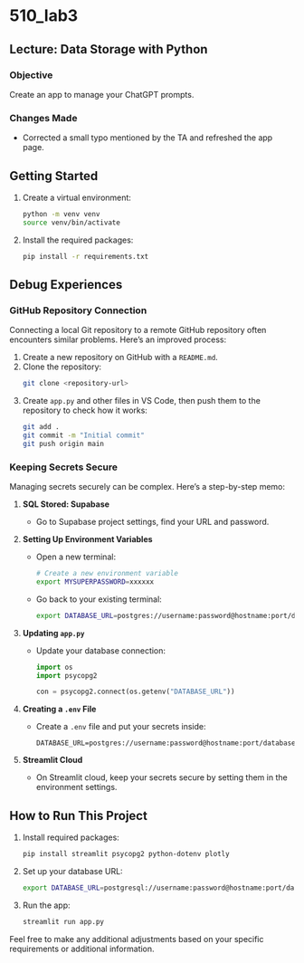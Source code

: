 # 510_lab3

## Lecture: Data Storage with Python

### Objective

Create an app to manage your ChatGPT prompts.

### Changes Made

- Corrected a small typo mentioned by the TA and refreshed the app page.

## Getting Started

1. Create a virtual environment:

   ```bash
   python -m venv venv
   source venv/bin/activate
   ```

2. Install the required packages:
   ```bash
   pip install -r requirements.txt
   ```

## Debug Experiences

### GitHub Repository Connection

Connecting a local Git repository to a remote GitHub repository often encounters similar problems. Here’s an improved process:

1. Create a new repository on GitHub with a `README.md`.
2. Clone the repository:
   ```bash
   git clone <repository-url>
   ```
3. Create `app.py` and other files in VS Code, then push them to the repository to check how it works:
   ```bash
   git add .
   git commit -m "Initial commit"
   git push origin main
   ```

### Keeping Secrets Secure

Managing secrets securely can be complex. Here’s a step-by-step memo:

1. **SQL Stored: Supabase**
   - Go to Supabase project settings, find your URL and password.
2. **Setting Up Environment Variables**

   - Open a new terminal:
     ```bash
     # Create a new environment variable
     export MYSUPERPASSWORD=xxxxxx
     ```
   - Go back to your existing terminal:
     ```bash
     export DATABASE_URL=postgres://username:password@hostname:port/databasename
     ```

3. **Updating `app.py`**

   - Update your database connection:

     ```python
     import os
     import psycopg2

     con = psycopg2.connect(os.getenv("DATABASE_URL"))
     ```

4. **Creating a `.env` File**

   - Create a `.env` file and put your secrets inside:
     ```
     DATABASE_URL=postgres://username:password@hostname:port/databasename
     ```

5. **Streamlit Cloud**
   - On Streamlit cloud, keep your secrets secure by setting them in the environment settings.

## How to Run This Project

1. Install required packages:

   ```bash
   pip install streamlit psycopg2 python-dotenv plotly
   ```

2. Set up your database URL:

   ```bash
   export DATABASE_URL=postgresql://username:password@hostname:port/databasename
   ```

3. Run the app:
   ```bash
   streamlit run app.py
   ```

Feel free to make any additional adjustments based on your specific requirements or additional information.
